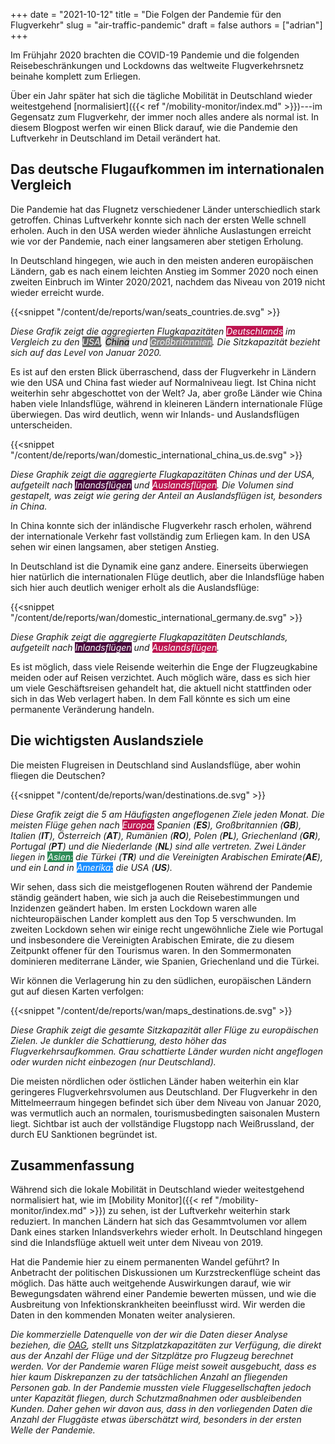 +++
date = "2021-10-12"
title = "Die Folgen der Pandemie für den Flugverkehr"
slug = "air-traffic-pandemic"
draft = false
authors = ["adrian"]
+++

Im Frühjahr 2020 brachten die COVID-19 Pandemie und die folgenden Reisebeschränkungen und Lockdowns das weltweite Flugverkehrsnetz beinahe komplett zum Erliegen.

Über ein Jahr später hat sich die tägliche Mobilität in Deutschland wieder weitestgehend [normalisiert]({{< ref "/mobility-monitor/index.md" >}})---im Gegensatz zum Flugverkehr, der immer noch alles andere als normal ist.
In diesem Blogpost werfen wir einen Blick darauf, wie die Pandemie den Luftverkehr in Deutschland im Detail verändert hat.

## Das deutsche Flugaufkommen im internationalen Vergleich

Die Pandemie hat das Flugnetz verschiedener Länder unterschiedlich stark getroffen. Chinas Luftverkehr konnte sich nach der ersten Welle schnell erholen. Auch in den USA werden wieder ähnliche Auslastungen erreicht wie vor der Pandemie, nach einer langsameren aber stetigen Erholung.

In Deutschland hingegen, wie auch in den meisten anderen europäischen Ländern, gab es nach einem leichten Anstieg im Sommer 2020 noch einen zweiten Einbruch im Winter 2020/2021, nachdem das Niveau von 2019 nicht wieder erreicht wurde.

{{<snippet "/content/de/reports/wan/seats_countries.de.svg" >}}

_Diese Grafik zeigt die aggregierten Flugkapazitäten <mark style="background-color: #bd1550; opacity: 1; color: #fff">Deutschlands</mark> im Vergleich zu den <mark style="background-color: #666; opacity: 1; color: #fff">USA</mark>, <mark style="background-color: #bbb; opacity: 1; color: #000">China</mark> und <mark style="background-color: #888; opacity: 1; color: #fff">Großbritannien</mark>. Die Sitzkapazität bezieht sich auf das Level von Januar 2020._

Es ist auf den ersten Blick überraschend, dass der Flugverkehr in Ländern wie den USA und China fast wieder auf Normalniveau liegt. Ist China nicht weiterhin sehr abgeschottet von der Welt? Ja, aber große Länder wie China haben viele Inlandsflüge, während in kleineren Ländern internationale Flüge überwiegen. Das wird deutlich, wenn wir Inlands- und Auslandsflügen unterscheiden.

{{<snippet "/content/de/reports/wan/domestic_international_china_us.de.svg" >}}

_Diese Graphik zeigt die aggregierte Flugkapazitäten Chinas und der USA, aufgeteilt nach <mark style="background-color: #490a3d; opacity: 1; color: #fff">Inlandsflügen</mark> und <mark style="background-color: #bd1550; opacity: 1; color: #fff">Auslandsflügen</mark>. Die Volumen sind gestapelt, was zeigt wie gering der Anteil an Auslandsflügen ist, besonders in China._

In China konnte sich der inländische Flugverkehr rasch erholen, während der internationale Verkehr fast vollständig zum Erliegen kam. In den USA sehen wir einen langsamen, aber stetigen Anstieg.

In Deutschland ist die Dynamik eine ganz andere. Einerseits überwiegen hier natürlich die internationalen Flüge deutlich, aber die Inlandsflüge haben sich hier auch deutlich weniger erholt als die Auslandsflüge:

{{<snippet "/content/de/reports/wan/domestic_international_germany.de.svg" >}}

_Diese Graphik zeigt die aggregierte Flugkapazitäten Deutschlands, aufgeteilt nach <mark style="background-color: #490a3d; opacity: 1; color: #fff">Inlandsflügen</mark> und <mark style="background-color: #bd1550; opacity: 1; color: #fff">Auslandsflügen</mark>._

Es ist möglich, dass viele Reisende weiterhin die Enge der Flugzeugkabine meiden oder auf Reisen verzichtet. Auch möglich wäre, dass es sich hier um viele Geschäftsreisen gehandelt hat, die aktuell nicht stattfinden oder sich in das Web verlagert haben. In dem Fall könnte es sich um eine permanente Veränderung handeln.

## Die wichtigsten Auslandsziele

Die meisten Flugreisen in Deutschland sind Auslandsflüge, aber wohin fliegen die Deutschen?

{{<snippet "/content/de/reports/wan/destinations.de.svg" >}}

_Diese Grafik zeigt die 5 am Häufigsten angeflogenen Ziele jeden Monat. Die meisten Flüge gehen nach <mark style="background-color: #bd1550; opacity: 1; color: #fff">Europa:</mark> Spanien (**ES**), Großbritannien (**GB**), Italien (**IT**), Österreich (**AT**), Rumänien (**RO**), Polen (**PL**), Griechenland (**GR**), Portugal (**PT**) und die Niederlande (**NL**) sind alle vertreten.
Zwei Länder liegen in <mark style="background-color: seagreen; opacity: 1; color: #fff">Asien:</mark> die Türkei (**TR**) und die Vereinigten Arabischen Emirate(**AE**), und ein Land in
<mark style="background-color: dodgerblue; opacity: 1; color: #fff">Amerika:</mark> die USA (**US**)._

Wir sehen, dass sich die meistgeflogenen Routen während der Pandemie ständig geändert haben, wie sich ja auch die Reisebestimmungen und Inzidenzen geändert haben. Im ersten Lockdown waren alle nichteuropäischen Lander komplett aus den Top 5 verschwunden. Im zweiten Lockdown sehen wir einige recht ungewöhnliche Ziele wie Portugal und insbesondere die Vereinigten Arabischen Emirate, die zu diesem Zeitpunkt offener für den Tourismus waren. In den Sommermonaten dominieren mediterrane Länder, wie Spanien, Griechenland und die Türkei.

Wir können die Verlagerung hin zu den südlichen, europäischen Ländern gut auf diesen Karten verfolgen:

{{<snippet "/content/de/reports/wan/maps_destinations.de.svg" >}}

_Diese Graphik zeigt die gesamte Sitzkapazität aller Flüge zu europäischen Zielen. Je dunkler die Schattierung, desto höher das Flugverkehrsaufkommen. Grau schattierte Länder wurden nicht angeflogen oder wurden nicht einbezogen (nur Deutschland)._

Die meisten nördlichen oder östlichen Länder haben weiterhin ein klar geringeres Flugverkehrsvolumen aus Deutschland. Der Flugverkehr in den Mittelmeerraum hingegen befindet sich über dem Niveau von Januar 2020, was vermutlich auch an normalen, tourismusbedingten saisonalen Mustern liegt. Sichtbar ist auch der vollständige Flugstopp nach Weißrussland, der durch EU Sanktionen begründet ist.

## Zusammenfassung

Während sich die lokale Mobilität in Deutschland wieder weitestgehend normalisiert hat, wie im [Mobility Monitor]({{< ref "/mobility-monitor/index.md" >}}) zu sehen, ist der Luftverkehr weiterhin stark reduziert. In manchen Ländern hat sich das Gesammtvolumen vor allem Dank eines starken Inlandsverkehrs wieder erholt. In Deutschland hingegen sind die Inlandsflüge aktuell weit unter dem Niveau von 2019.

Hat die Pandemie hier zu einem permanenten Wandel geführt? In Anbetracht der politischen Diskussionen um Kurzstreckenflüge scheint das möglich. Das hätte auch weitgehende Auswirkungen darauf, wie wir Bewegungsdaten während einer Pandemie bewerten müssen, und wie die Ausbreitung von Infektionskrankheiten beeinflusst wird. Wir werden die Daten in den kommenden Monaten weiter analysieren.

_Die kommerzielle Datenquelle von der wir die Daten dieser Analyse beziehen, die [OAG](https://www.oag.com/), stellt uns Sitzplatzkapazitäten zur Verfügung, die direkt aus der Anzahl der Flüge und der Sitzplätze pro Flugzeug berechnet werden. Vor der Pandemie waren Flüge meist soweit ausgebucht, dass es hier kaum Diskrepanzen zu der tatsächlichen Anzahl an fliegenden Personen gab. In der Pandemie mussten viele Fluggesellschaften jedoch unter Kapazität fliegen, durch Schutzmaßnahmen oder ausbleibenden Kunden. Daher gehen wir davon aus, dass in den vorliegenden Daten die Anzahl der Fluggäste etwas überschätzt wird, besonders in der ersten Welle der Pandemie._
